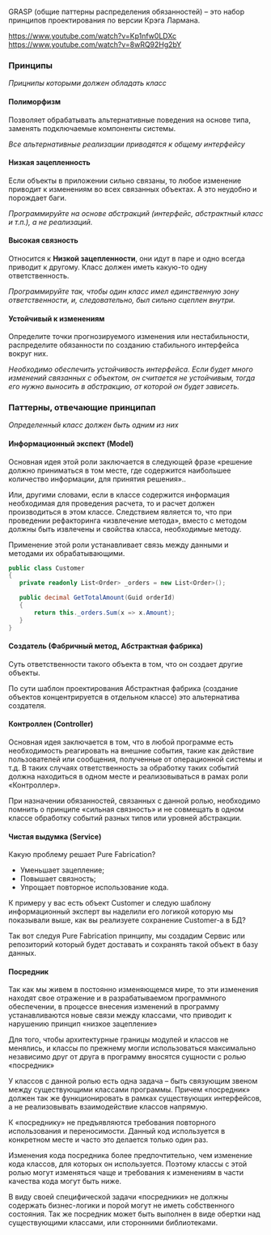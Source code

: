 GRASP (общие паттерны распределения обязанностей) – это набор принципов проектирования по версии Крэга Лармана.

https://www.youtube.com/watch?v=Kp1nfw0LDXc  
https://www.youtube.com/watch?v=8wRQ92Hg2bY


### Принципы
_Прицнипы которыми должен обладать класс_

#### Полиморфизм
Позволяет обрабатывать альтернативные поведения на основе типа, заменять подключаемые компоненты системы.

_Все альтернативные реализации приводятся к общему интерфейсу_

#### Низкая зацепленность
Если объекты в приложении сильно связаны, то любое изменение приводит к изменениям во всех связанных объектах. А это неудобно и порождает баги.

_Программируйте на основе абстракций (интерфейс, абстрактный класс и т.п.), а не реализаций._

#### Высокая связность
Относится к **Низкой зацепленности**, они идут в паре и одно всегда приводит к другому. Класс должен иметь какую-то одну ответственность.

_Программируйте так, чтобы один класс имел единственную зону ответственности, и, следовательно, был сильно сцеплен внутри._

#### Устойчивый к изменениям
Определите точки прогнозируемого изменения или нестабильности, распределите обязанности по созданию стабильного интерфейса вокруг них.

_Необходимо обеспечить устойчивость интерфейса. Если будет много изменений связанных с объектом, он считается не устойчивым, тогда его нужно выносить в абстракцию, от которой он будет зависеть._

### Паттерны, отвечающие принципап
_Определенный класс должен быть одним из них_

#### Информационный экспект (Model)
Основная идея этой роли заключается в следующей фразе «решение должно
приниматься в том месте, где содержится наибольшее количество информации, для
принятия решения»..

Или, другими словами, если в классе содержится информация необходимая для
проведения расчета, то и расчет должен производиться в этом классе. Следствием
является то, что при проведении рефакторинга «извлечение метода», вместо с методом
должны быть извлечены и свойства класса, необходимые методу.

Применение этой роли устанавливает связь между данными и методами их
обрабатывающими.

```c#
public class Customer
{
   private readonly List<Order> _orders = new List<Order>();

   public decimal GetTotalAmount(Guid orderId)
   {
       return this._orders.Sum(x => x.Amount);
   }
}
```

#### Создатель (Фабричный метод, Абстрактная фабрика)
Суть ответственности такого объекта в том, что он создает другие объекты. 

По сути шаблон проектирования Абстрактная фабрика (создание объектов концентрируется в отдельном классе) это альтернатива создателя.

#### Контроллен (Controller)
Основная идея заключается в том, что в любой программе есть необходимость реагировать на внешние события, такие как действие пользователей или сообщения,
полученные от операционной системы и т.д. В таких случаях ответственность за обработку таких событий должна находиться в одном месте и реализовываться в рамах роли «Контроллер».

При назначении обязанностей, связанных с данной ролью, необходимо помнить о принципе «сильная связность» и не совмещать в одном классе обработку событий разных типов или уровней абстракции.

#### Чистая выдумка (Service)
Какую проблему решает Pure Fabrication?
- Уменьшает зацепление;
- Повышает связность;
- Упрощает повторное использование кода.

К примеру у вас есть объект Customer и следую шаблону  информационный эксперт вы наделили его логикой которую мы показывали выше, как вы реализуете сохранение Customer-a в БД?

Так вот следуя Pure Fabrication принципу, мы создадим Сервис или репозиторий который будет доставать и сохранять такой объект в базу данных.

#### Посредник
Так как мы живем в постоянно изменяющемся мире, то эти изменения находят свое отражение и в разрабатываемом программного обеспечении, в процессе внесения изменений в программу устанавливаются новые связи между классами, что приводит к нарушению принцип «низкое зацепление»

Для того, чтобы архитектурные границы модулей и классов не менялись, и классы по прежнему могли использоваться максимально независимо друг от друга в программу вносятся сущности с ролью «посредник»

У классов с данной ролью есть одна задача – быть связующим звеном между существующими классами программы. Причем «посредник» должен так же функционировать в рамках существующих интерфейсов, а не реализовывать взаимодействие классов напрямую.

К «посреднику» не предъявляются требования повторного использования и переносимости. Данный код используется в конкретном месте и часто это делается только один раз.

Изменения кода посредника более предпочтительно, чем изменение кода классов, для которых он используется. Поэтому классы с этой ролью могут изменяться чаще и требования к изменениям в части качества кода могут быть ниже.

В виду своей специфической задачи «посредники» не должны содержать бизнес-логики и порой могут не иметь собственного состояния. Так же посредник может быть выполнен в виде обертки над существующими классами, или сторонними библиотеками.